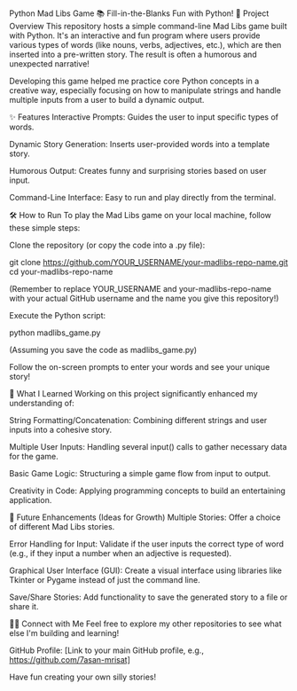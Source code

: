 Python Mad Libs Game 📚
Fill-in-the-Blanks Fun with Python!
🚀 Project Overview
This repository hosts a simple command-line Mad Libs game built with Python. It's an interactive and fun program where users provide various types of words (like nouns, verbs, adjectives, etc.), which are then inserted into a pre-written story. The result is often a humorous and unexpected narrative!

Developing this game helped me practice core Python concepts in a creative way, especially focusing on how to manipulate strings and handle multiple inputs from a user to build a dynamic output.

✨ Features
Interactive Prompts: Guides the user to input specific types of words.

Dynamic Story Generation: Inserts user-provided words into a template story.

Humorous Output: Creates funny and surprising stories based on user input.

Command-Line Interface: Easy to run and play directly from the terminal.

🛠️ How to Run
To play the Mad Libs game on your local machine, follow these simple steps:

Clone the repository (or copy the code into a .py file):

git clone https://github.com/YOUR_USERNAME/your-madlibs-repo-name.git
cd your-madlibs-repo-name

(Remember to replace YOUR_USERNAME and your-madlibs-repo-name with your actual GitHub username and the name you give this repository!)

Execute the Python script:

python madlibs_game.py

(Assuming you save the code as madlibs_game.py)

Follow the on-screen prompts to enter your words and see your unique story!

🧠 What I Learned
Working on this project significantly enhanced my understanding of:

String Formatting/Concatenation: Combining different strings and user inputs into a cohesive story.

Multiple User Inputs: Handling several input() calls to gather necessary data for the game.

Basic Game Logic: Structuring a simple game flow from input to output.

Creativity in Code: Applying programming concepts to build an entertaining application.

🔮 Future Enhancements (Ideas for Growth)
Multiple Stories: Offer a choice of different Mad Libs stories.

Error Handling for Input: Validate if the user inputs the correct type of word (e.g., if they input a number when an adjective is requested).

Graphical User Interface (GUI): Create a visual interface using libraries like Tkinter or Pygame instead of just the command line.

Save/Share Stories: Add functionality to save the generated story to a file or share it.

🧑‍💻 Connect with Me
Feel free to explore my other repositories to see what else I'm building and learning!

GitHub Profile: [Link to your main GitHub profile, e.g., https://github.com/7asan-mrisat]

Have fun creating your own silly stories!

